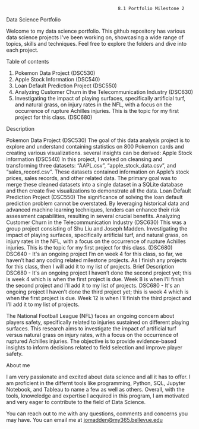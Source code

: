                                               8.1 Portfolio Milestone 2
                                              
Data Science Portfolio

Welcome to my data science portfolio. This github repository has various data science projects I've been working on, showcasing a wide range of topics, skills and techniques. Feel free to explore the folders and dive into each project.

Table of contents

1. Pokemon Data Project (DSC530)
2. Apple Stock Information (DSC540)
3. Loan Default Prediction Project (DSC550)
4. Analyzing Customer Churn in the Telecommunication Industry (DSC630)
5. Investigating the impact of playing surfaces, specifically artificial turf, and natural grass, on injury rates in the NFL, with a focus on the occurrence of rupture Achilles injuries. This is the topic for my first project for this class. (DSC680)

Description

Pokemon Data Project (DSC530) The goal of this data analysis project is to explore and understand containing statistics on 800 Pokemon cards and creating various visualizations. several insights can be derived:
Apple Stock information (DSC540) In this project, I worked on cleansing and transforming three datasets: “AAPL.csv”, “apple_stock_data.csv”, and “sales_record.csv”. These datasets contained information on Apple’s stock prices, sales records, and other related data. The primary goal was to merge these cleaned datasets into a single dataset in a SQLite database and then create five visualizations to demonstrate all the data.
Loan Default Prediction Project (DSC550) The significance of solving the loan default prediction problem cannot be overstated. By leveraging historical data and advanced machine learning techniques, lenders can enhance their risk assessment capabilities, resulting in several crucial benefits.
Analyzing Customer Churn in the Telecommunication Industry (DSC630) This was a group project consisting of Shu Liu and Joseph Madden.
Investigating the impact of playing surfaces, specifically artificial turf, and natural grass, on injury rates in the NFL, with a focus on the occurrence of rupture Achilles injuries. This is the topic for my first project for this class. (DSC680)
DSC640 - It's an ongoing project
I’m on week 4 for this class, so far, we haven’t had any coding related milestone projects. As I finish any projects for this class, then I will add it to my list of projects.
Brief Description
DSC680 - It's an ongoing project
I haven’t done the second project yet; this is week 4 which is when the first project is due. Week 8 is when I’ll finish the second project and I’ll add it to my list of projects.
DSC680 - It's an ongoing project
I haven’t done the third project yet; this is week 4 which is when the first project is due. Week 12 is when I’ll finish the third project and I’ll add it to my list of projects.

The National Football League (NFL) faces an ongoing concern about players safety, specifically related to injuries sustained on different playing surfaces. This research aims to investigate the impact of artificial turf versus natural grass on injury rates, with a focus on the occurrence of ruptured Achilles injuries. The objective is to provide evidence-based insights to inform decisions related to field selection and improve player safety.

About me

I am very passionate and excited about data science and all it has to offer. I am proficient in the differnt tools like programming, Python, SQL, Jupyter Notebook, and Tableau to name a few as well as others. Overall, with the tools, knoweledge and expertise I acquired in this program, I am motivated and very eager to contribute to the field of Data Science.

You can reach out to me with any questions, comments and concerns you may have. You can email me at 
jomadden@my365.bellevue.edu
